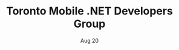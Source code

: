 ﻿---
title: Toronto Mobile .NET Developers Group
date: Aug 20
link: https://www.meetup.com/TorontoMobileDevelopers/events/262116363/
description: Need help setting up your Xamarin development machine? We can help! Get ready for Xamarin Saturday with hands-on assistance from the community and BSI Labs!
---